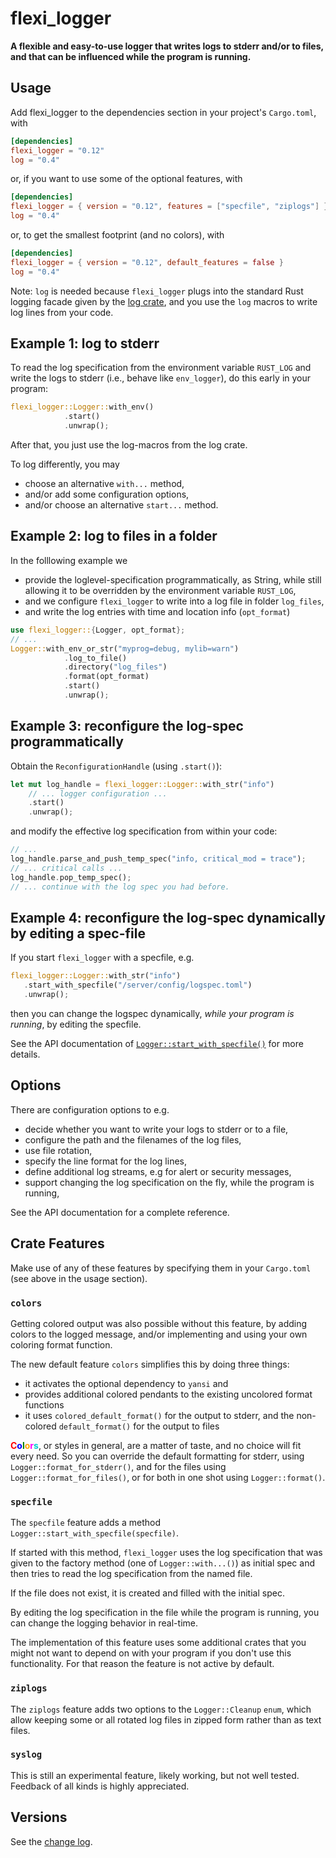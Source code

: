 # flexi_logger

**A flexible and easy-to-use logger that writes logs to stderr and/or to files,
and that can be influenced while the program is running.**

## Usage

Add flexi_logger to the dependencies section in your project's `Cargo.toml`, with

```toml
[dependencies]
flexi_logger = "0.12"
log = "0.4"
```

or, if you want to use some of the optional features, with

```toml
[dependencies]
flexi_logger = { version = "0.12", features = ["specfile", "ziplogs"] }
log = "0.4"
```

or, to get the smallest footprint (and no colors), with

```toml
[dependencies]
flexi_logger = { version = "0.12", default_features = false }
log = "0.4"
```

Note: `log` is needed because `flexi_logger` plugs into the standard Rust logging facade given
by the [log crate](https://crates.io/crates/log),
and you use the ```log``` macros to write log lines from your code.

## Example 1: log to stderr

To read the log specification from the environment variable  `RUST_LOG` and write the logs
to stderr (i.e., behave like `env_logger`),
do this early in your program:

```rust
flexi_logger::Logger::with_env()
            .start()
            .unwrap();
```

After that, you just use the log-macros from the log crate.

To log differently, you may

* choose an alternative `with...` method,
* and/or add some configuration options,
* and/or choose an alternative `start...` method.

## Example 2: log to files in a folder

In the folllowing example we

* provide the loglevel-specification programmatically, as String, while still allowing it
   to be overridden by the environment variable `RUST_LOG`,
* and we configure `flexi_logger` to write into a log file in folder `log_files`,
* and write the log entries with time and location info (`opt_format`)

```rust
use flexi_logger::{Logger, opt_format};
// ...
Logger::with_env_or_str("myprog=debug, mylib=warn")
            .log_to_file()
            .directory("log_files")
            .format(opt_format)
            .start()
            .unwrap();
```

## Example 3: reconfigure the log-spec programmatically

Obtain the `ReconfigurationHandle` (using `.start()`):

```rust
let mut log_handle = flexi_logger::Logger::with_str("info")
    // ... logger configuration ...
    .start()
    .unwrap();
```

and modify the effective log specification from within your code:

```rust
// ...
log_handle.parse_and_push_temp_spec("info, critical_mod = trace");
// ... critical calls ...
log_handle.pop_temp_spec();
// ... continue with the log spec you had before.
```

## Example 4: reconfigure the log-spec dynamically by editing a spec-file

If you start  `flexi_logger` with a specfile, e.g.

```rust
flexi_logger::Logger::with_str("info")
   .start_with_specfile("/server/config/logspec.toml")
   .unwrap();
```

then you can change the logspec dynamically, *while your program is running*,
by editing the specfile.

See the API documentation of
[`Logger::start_with_specfile()`](https://docs.rs/flexi_logger/latest/flexi_logger/struct.Logger.html#method.start_with_specfile)
for more details.

## Options

There are configuration options to e.g.

* decide whether you want to write your logs to stderr or to a file,
* configure the path and the filenames of the log files,
* use file rotation,
* specify the line format for the log lines,
* define additional log streams, e.g for alert or security messages,
* support changing the log specification on the fly, while the program is running,

See the API documentation for a complete reference.

## Crate Features

Make use of any of these features by specifying them in your `Cargo.toml`
(see above in the usage section).

### **`colors`**

Getting colored output was also possible without this feature, by adding
colors to the logged message,
and/or implementing and using your own coloring format function.

The new default feature `colors` simplifies this by doing three things:

* it activates the optional dependency to `yansi` and
* provides additional colored pendants to the existing uncolored format functions
* it uses `colored_default_format()` for the output to stderr,
  and the non-colored `default_format()` for the output to files

**<span style="color:red">C</span><span style="color:blue">o</span><span style="color:green">l</span><span style="color:orange">o</span><span style="color:magenta">r</span><span style="color:darkturquoise">s</span>**,
or styles in general, are a matter of taste, and no choice will fit every need. So you can override the default formatting for stderr, using `Logger::format_for_stderr()`, and for the files using `Logger::format_for_files()`, or for both in one shot using `Logger::format()`.

### **`specfile`**

The `specfile` feature adds a method `Logger::start_with_specfile(specfile)`.

If started with this method, `flexi_logger` uses the log specification
that was given to the factory method (one of `Logger::with...()`) as initial spec
and then tries to read the log specification from the named file.

If the file does not exist, it is created and filled with the initial spec.

By editing the log specification in the file while the program is running,
you can change the logging behavior in real-time.

The implementation of this feature uses some additional crates that you might
not want to depend on with your program if you don't use this functionality.
For that reason the feature is not active by default.

### **`ziplogs`**

The `ziplogs` feature adds two options to the `Logger::Cleanup` `enum`, which allow keeping some
or all rotated log files in zipped form rather than as text files.

### **`syslog`**

This is still an experimental feature, likely working, but not well tested. Feedback of all kinds is highly appreciated.

## Versions

See the [change log](https://github.com/emabee/flexi_logger/blob/master/CHANGELOG.md).
